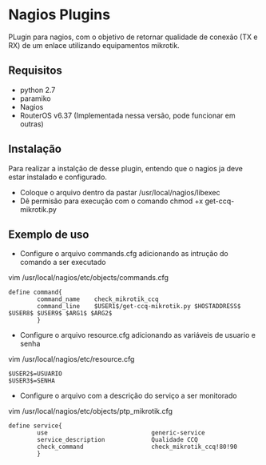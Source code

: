 # Nagios Plugins

PLugin para nagios, com o objetivo de retornar qualidade de conexão (TX e RX) de um enlace utilizando equipamentos mikrotik.

## Requisitos
- python 2.7
- paramiko
- Nagios 
- RouterOS v6.37 (Implementada nessa versão, pode funcionar em outras)

## Instalação
Para realizar a instalção de desse plugin, entendo que o nagios ja deve estar instalado e configurado.

- Coloque o arquivo dentro da pastar /usr/local/nagios/libexec
- Dê permisão para execução com o comando chmod +x get-ccq-mikrotik.py

## Exemplo de uso

- Configure o arquivo commands.cfg adicionando as intrução do comando a ser executado

vim /usr/local/nagios/etc/objects/commands.cfg

```
define command{
        command_name    check_mikrotik_ccq
        command_line    $USER1$/get-ccq-mikrotik.py $HOSTADDRESS$ $USER8$ $USER9$ $ARG1$ $ARG2$
        }
```

- Configure o arquivo resource.cfg adicionando as variáveis de usuario e senha

vim /usr/local/nagios/etc/resource.cfg
```
$USER2$=USUARIO
$USER3$=SENHA
```
- Configure o arquivo com a descrição do serviço a ser monitorado

vim /usr/local/nagios/etc/objects/ptp_mikrotik.cfg
```
define service{
        use                             generic-service
        service_description             Qualidade CCQ
        check_command                   check_mikrotik_ccq!80!90
        }
```


